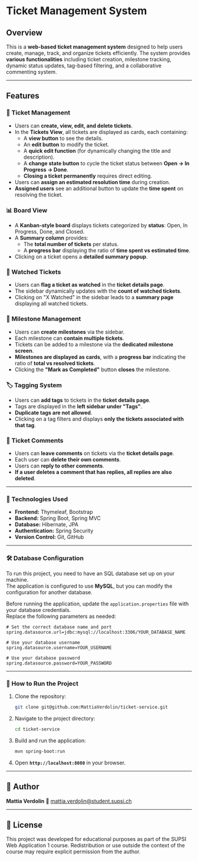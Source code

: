 # Ticket Management System

## Overview
This is a **web-based ticket management system** designed to help users create, manage, track, and organize tickets efficiently. The system provides **various functionalities** including ticket creation, milestone tracking, dynamic status updates, tag-based filtering, and a collaborative commenting system.

---

## Features

### **🎫 Ticket Management**
- Users can **create, view, edit, and delete tickets**.
- In the **Tickets View**, all tickets are displayed as cards, each containing:
  - A **view button** to see the details.
  - An **edit button** to modify the ticket.
  - A **quick edit function** (for dynamically changing the title and description).
  - A **change state button** to cycle the ticket status between **Open → In Progress → Done**.
  - **Closing a ticket permanently** requires direct editing.
- Users can **assign an estimated resolution time** during creation.
- **Assigned users** see an additional button to update the **time spent** on resolving the ticket.

### **📊 Board View**
- A **Kanban-style board** displays tickets categorized by **status**: Open, In Progress, Done, and Closed.
- A **Summary column** provides:
  - The **total number of tickets** per status.
  - A **progress bar** displaying the ratio of **time spent vs estimated time**.
- Clicking on a ticket opens a **detailed summary popup**.

### **🔔 Watched Tickets**
- Users can **flag a ticket as watched** in the **ticket details page**.
- The sidebar dynamically updates with the **count of watched tickets**.
- Clicking on "X Watched" in the sidebar leads to a **summary page** displaying all watched tickets.

### **📅 Milestone Management**
- Users can **create milestones** via the sidebar.
- Each milestone can **contain multiple tickets**.
- Tickets can be added to a milestone via the **dedicated milestone screen**.
- **Milestones are displayed as cards**, with a **progress bar** indicating the ratio of **total vs resolved tickets**.
- Clicking the **"Mark as Completed"** button **closes** the milestone.

### **🏷️ Tagging System**
- Users can **add tags** to tickets in the **ticket details page**.
- Tags are displayed in the **left sidebar under "Tags"**.
- **Duplicate tags are not allowed**.
- Clicking on a tag filters and displays **only the tickets associated with that tag**.

### **💬 Ticket Comments**
- Users can **leave comments** on tickets via the **ticket details page**.
- Each user can **delete their own comments**.
- Users can **reply to other comments**.
- **If a user deletes a comment that has replies, all replies are also deleted**.

---
### **🔧 Technologies Used**
- **Frontend:** Thymeleaf, Bootstrap
- **Backend:** Spring Boot, Spring MVC
- **Database:** Hibernate, JPA
- **Authentication:** Spring Security
- **Version Control:** Git, GitHub

---
### 🛠️ Database Configuration
To run this project, you need to have an SQL database set up on your machine.  
The application is configured to use **MySQL**, but you can modify the configuration for another database.

Before running the application, update the `application.properties` file with your database credentials.  
Replace the following parameters as needed:

```properties
# Set the correct database name and port
spring.datasource.url=jdbc:mysql://localhost:3306/YOUR_DATABASE_NAME

# Use your database username
spring.datasource.username=YOUR_USERNAME

# Use your database password
spring.datasource.password=YOUR_PASSWORD
   ```

---
### **📌 How to Run the Project**
1. Clone the repository:
   ```bash
   git clone git@github.com:MattiaVerdolin/ticket-service.git

2. Navigate to the project directory:
   ```bash
   cd ticket-service
   ```
3. Build and run the application:
   ```bash
   mvn spring-boot:run
   ```
4. Open **`http://localhost:8080`** in your browser.

---
## **👤 Author**
**Mattia Verdolin** 📧 [mattia.verdolin@student.supsi.ch](mailto:mattia.verdolin@student.supsi.ch)

---

## 📜 License
This project was developed for educational purposes as part of the SUPSI Web Application 1 course. Redistribution or use outside the context of the course may require explicit permission from the author.

